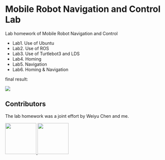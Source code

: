 # Mobile Robot Navigation and Control Lab

Lab homework of Mobile Robot Navigation and Control

- Lab1. Use of Ubuntu
- Lab2. Use of ROS
- Lab3. Use of Turtlebot3 and LDS
- Lab4. Homing
- Lab5. Navigation
- Lab6. Homing & Navigation

final result:

![ ](final.gif)

## Contributors

The lab homework was a joint effort by Weiyu Chen and me.

<a href="https://github.com/Wendy-Ying">
  <img src="https://avatars.githubusercontent.com/u/143325815?v=4" width="100" />
</a>

<a href="https://github.com/VivianChencwy">
  <img src="https://avatars.githubusercontent.com/u/128114805?v=4"  width="100"/>
</a>

